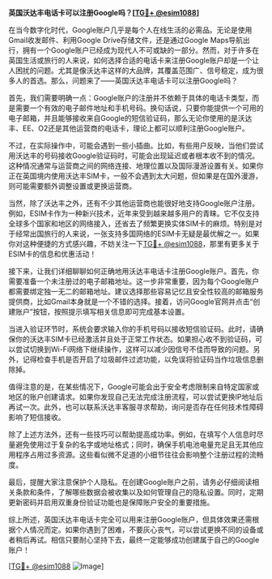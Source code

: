**英国沃达丰电话卡可以注册Google吗？[[TG💪+ @esim1088](https://t.me/s/esim1088)]**

在当今数字化时代，Google账户几乎是每个人在线生活的必需品。无论是使用Gmail收发邮件、利用Google Drive存储文件，还是通过Google Maps导航出行，拥有一个Google账户已经成为现代人不可或缺的一部分。然而，对于许多在英国生活或旅行的人来说，如何选择合适的电话卡来注册Google账户却是一个让人困扰的问题。尤其是像沃达丰这样的大品牌，其覆盖范围广、信号稳定，成为很多人的首选。那么，问题来了——英国沃达丰电话卡可以注册Google吗？

首先，我们需要明确一点：Google账户的注册并不依赖于具体的电话卡类型，而是需要一个有效的电子邮件地址和手机号码。换句话说，只要你能提供一个可用的电子邮箱，并且能够接收来自Google的短信验证码，那么无论你使用的是沃达丰、EE、O2还是其他运营商的电话卡，理论上都可以顺利注册Google账户。

不过，在实际操作中，可能会遇到一些小插曲。比如，有些用户反映，当他们尝试用沃达丰的号码接收Google验证码时，可能会出现延迟或者根本收不到的情况。这种情况通常与运营商之间的网络连接、地理位置以及国际漫游设置有关。如果你正在英国境内使用沃达丰SIM卡，一般不会遇到太大问题，但如果是在国外漫游，则可能需要额外调整设置或更换运营商。

当然，除了沃达丰之外，还有不少其他运营商也能很好地支持Google账户注册。例如，ESIM卡作为一种新兴技术，近年来受到越来越多用户的青睐。它不仅支持全球多个国家和地区的网络接入，还省去了频繁更换实体SIM卡的麻烦。特别是对于经常出国旅行的人来说，一张支持多国网络的ESIM卡无疑是最优解之一。如果你对这种便捷的方式感兴趣，不妨关注一下[TG💪+ @esim1088](https://t.me/s/esim1088)，那里有更多关于ESIM卡的信息和优惠活动！

接下来，让我们详细聊聊如何正确地用沃达丰电话卡注册Google账户。首先，你需要准备一个未注册过的电子邮箱地址。这一步非常重要，因为每个Google账户都需要绑定独一无二的邮箱地址。建议选择那些容易记忆且安全性较高的邮箱服务提供商，比如Gmail本身就是一个不错的选择。接着，访问Google官网并点击“创建账户”按钮，按照提示填写相关信息即可完成基本设置。

当进入验证环节时，系统会要求输入你的手机号码以接收短信验证码。此时，请确保你的沃达丰SIM卡已经激活并且处于正常工作状态。如果担心收不到验证码，可以尝试切换到Wi-Fi网络下继续操作，这样可以减少因信号不佳而导致的问题。另外，记得检查手机是否开启了垃圾邮件过滤功能，以免误将验证码当作垃圾信息删除掉。

值得注意的是，在某些情况下，Google可能会出于安全考虑限制来自特定国家或地区的账户创建请求。如果你发现自己无法完成注册流程，可以尝试更换IP地址后再试一次。此外，也可以联系沃达丰客服寻求帮助，询问是否存在任何技术性障碍影响了短信接收。

除了上述方法外，还有一些技巧可以帮助提高成功率。例如，在填写个人信息时尽量避免使用过于复杂的名字或地址格式；同时，确保手机电池电量充足且无其他应用程序占用过多资源。这些看似微不足道的小细节往往会影响整个注册过程的流畅度。

最后，提醒大家注意保护个人隐私。在创建Google账户之前，请务必仔细阅读相关条款和条件，了解哪些数据会被收集以及如何管理自己的隐私设置。同时，定期更新密码并启用双重身份验证功能也是保障账户安全的重要措施。

综上所述，英国沃达丰电话卡完全可以用来注册Google账户，但具体效果还需根据个人情况而定。如果你遇到了困难，不要灰心丧气，可以尝试更换不同的设备或者稍后再试。相信只要耐心坚持下去，最终一定能够成功创建属于自己的Google账户！

[[TG💪+ @esim1088](https://t.me/s/esim1088) ![Image](https://i.postimg.cc/4NQfJmqS/Snipaste-2025-05-13-00-14-12.png)]